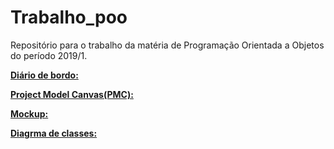 # Trabalho_poo
Repositório para o trabalho da matéria de Programação Orientada a Objetos do período 2019/1. 

[**Diário de bordo:**](https://docs.google.com/spreadsheets/d/1zEVnnsXY5Fr0wzuYrd6t3FdiOP3CFWiPYcbq8L_ddso/edit#gid=0)

[**Project Model Canvas(PMC):**](https://docs.google.com/presentation/d/1vg9alict0Ndh2OUyadnIp32uimxk29N468fCT2JyMqM/edit#slide=id.p)

[**Mockup:**](https://github.com/magnoDev/trabalho_poo/blob/master/ListaCompras/Mockup/Mockup_Analise.pdf)

[**Diagrma de classes:**](https://drive.google.com/file/d/1K0ossoVVPP42yz_0QchKsb4aNB8DtbXb/view?usp=sharing)
